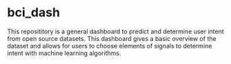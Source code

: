 # bci_dash
This reposititory is a general dashboard to predict and determine user intent from open source datasets. This dashboard gives a basic overview of the dataset and allows for users to choose elements of signals to determine intent with machine learning algorithms.
